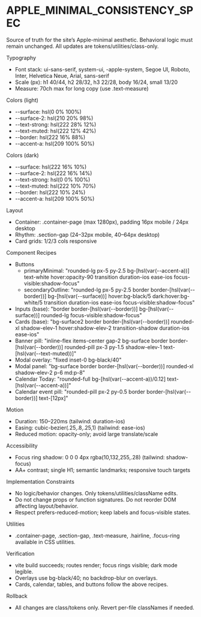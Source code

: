 # APPLE_MINIMAL_CONSISTENCY_SPEC

Source of truth for the site’s Apple-minimal aesthetic. Behavioral logic must remain unchanged. All updates are tokens/utilities/class-only.

Typography
- Font stack: ui-sans-serif, system-ui, -apple-system, Segoe UI, Roboto, Inter, Helvetica Neue, Arial, sans-serif
- Scale (px): h1 40/44, h2 28/32, h3 22/28, body 16/24, small 13/20
- Measure: 70ch max for long copy (use .text-measure)

Colors (light)
- --surface: hsl(0 0% 100%)
- --surface-2: hsl(210 20% 98%)
- --text-strong: hsl(222 28% 12%)
- --text-muted: hsl(222 12% 42%)
- --border: hsl(222 16% 88%)
- --accent-a: hsl(209 100% 50%)

Colors (dark)
- --surface: hsl(222 16% 10%)
- --surface-2: hsl(222 16% 14%)
- --text-strong: hsl(0 0% 100%)
- --text-muted: hsl(222 10% 70%)
- --border: hsl(222 10% 24%)
- --accent-a: hsl(209 100% 50%)

Layout
- Container: .container-page (max 1280px), padding 16px mobile / 24px desktop
- Rhythm: .section-gap (24–32px mobile, 40–64px desktop)
- Card grids: 1/2/3 cols responsive

Component Recipes
- Buttons
  - primaryMinimal: "rounded-lg px-5 py-2.5 bg-[hsl(var(--accent-a))] text-white hover:opacity-90 transition duration-ios ease-ios focus-visible:shadow-focus"
  - secondaryOutline: "rounded-lg px-5 py-2.5 border border-[hsl(var(--border))] bg-[hsl(var(--surface))] hover:bg-black/5 dark:hover:bg-white/5 transition duration-ios ease-ios focus-visible:shadow-focus"
- Inputs (base): "border border-[hsl(var(--border))] bg-[hsl(var(--surface))] rounded-lg focus-visible:shadow-focus"
- Cards (base): "bg-surface2 border border-[hsl(var(--border))] rounded-xl shadow-elev-1 hover:shadow-elev-2 transition-shadow duration-ios ease-ios"
- Banner pill: "inline-flex items-center gap-2 bg-surface border border-[hsl(var(--border))] rounded-pill px-3 py-1.5 shadow-elev-1 text-[hsl(var(--text-muted))]"
- Modal overlay: "fixed inset-0 bg-black/40"
- Modal panel: "bg-surface border border-[hsl(var(--border))] rounded-xl shadow-elev-2 p-6 md:p-8"
- Calendar Today: "rounded-full bg-[hsl(var(--accent-a))/0.12] text-[hsl(var(--accent-a))]"
- Calendar event pill: "rounded-pill px-2 py-0.5 border border-[hsl(var(--border))] text-[12px]"

Motion
- Duration: 150–220ms (tailwind: duration-ios)
- Easing: cubic-bezier(.25,.8,.25,1) (tailwind: ease-ios)
- Reduced motion: opacity-only; avoid large translate/scale

Accessibility
- Focus ring shadow: 0 0 0 4px rgba(10,132,255,.28) (tailwind: shadow-focus)
- AA+ contrast; single H1; semantic landmarks; responsive touch targets

Implementation Constraints
- No logic/behavior changes. Only tokens/utilities/className edits.
- Do not change props or function signatures. Do not reorder DOM affecting layout/behavior.
- Respect prefers-reduced-motion; keep labels and focus-visible states.

Utilities
- .container-page, .section-gap, .text-measure, .hairline, .focus-ring available in CSS utilities.

Verification
- vite build succeeds; routes render; focus rings visible; dark mode legible.
- Overlays use bg-black/40; no backdrop-blur on overlays.
- Cards, calendar, tables, and buttons follow the above recipes.

Rollback
- All changes are class/tokens only. Revert per-file classNames if needed.